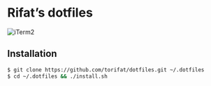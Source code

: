 # Rifat’s dotfiles

![iTerm2](https://user-images.githubusercontent.com/208544/71858151-41ce6480-313e-11ea-9023-c20f96bcf116.png)

## Installation
```sh
$ git clone https://github.com/torifat/dotfiles.git ~/.dotfiles
$ cd ~/.dotfiles && ./install.sh
```
